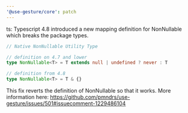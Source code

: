 ```yaml
---
'@use-gesture/core': patch
---
```


ts: Typescript 4.8 introduced a new mapping definition for NonNullable which breaks the package types.

```ts
// Native NonNullable Utility Type

// definition on 4.7 and lower
type NonNullable<T> = T extends null | undefined ? never : T

// definition from 4.8
type NonNullable<T> = T & {}
```

This fix reverts the definition of NonNullable so that it works.
More information here: https://github.com/pmndrs/use-gesture/issues/501#issuecomment-1229486104
